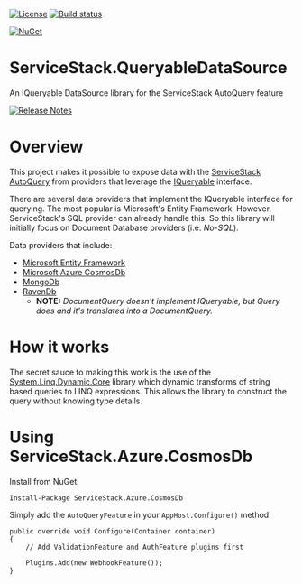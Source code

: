 [![License](https://img.shields.io/badge/License-Apache%202.0-blue.svg)](https://opensource.org/licenses/Apache-2.0) [![Build status](https://ci.appveyor.com/api/projects/status/j2a8skqibee6d7vt/branch/master?svg=true)](https://ci.appveyor.com/project/JezzSantos/servicestack-iqueryable-datasource/branch/master)


[![NuGet](https://img.shields.io/nuget/v/ServiceStack.Webhooks.svg?label=ServiceStack.IQueryableDataSource)](https://www.nuget.org/packages/ServiceStack.Webhooks) 

# ServiceStack.QueryableDataSource
An IQueryable DataSource library for the ServiceStack AutoQuery feature

[![Release Notes](https://img.shields.io/nuget/v/ServiceStack.IQueryableDataSource.svg?label=Release%20Notes&colorB=green)](https://github.com/KevinHoward/ServiceStack.IQueryableDataSource/wiki/Release-Notes)

# Overview

This project makes it possible to expose data with the [ServiceStack AutoQuery](http://docs.servicestack.net/autoquery) from providers that leverage the [IQueryable<T>](https://docs.microsoft.com/en-us/dotnet/api/system.linq.iqueryable-1?view=netframework-4.7.2) interface.

There are several data providers that implement the IQueryable<T> interface for querying. The most popular is Microsoft's Entity Framework. However, ServiceStack's SQL provider can already handle this. So this library will initially focus on Document Database providers (i.e. *No-SQL*).

Data providers that include:

* [Microsoft Entity Framework](https://msdn.microsoft.com/en-us/library/system.data.entity.queryableextensions(v=vs.113).aspx)
* [Microsoft Azure CosmosDb](https://docs.microsoft.com/en-us/dotnet/api/microsoft.azure.documents.linq.documentqueryable.asdocumentquery?view=azure-dotnet)
* [MongoDb](https://mongodb.github.io/mongo-csharp-driver/2.4/apidocs/html/M_MongoDB_Driver_Linq_LinqExtensionMethods_AsQueryable__1.htm)
* [RavenDb](https://ravendb.net/docs/article-page/4.1/csharp/indexes/querying/query-vs-document-queryhttps://ravendb.net/learn/docs-guide)   
    * **NOTE:** *DocumentQuery doesn't implement IQueryable, but Query does and it's translated into a DocumentQuery.* 


# How it works

The secret sauce to making this work is the use of the [System.Linq.Dynamic.Core](https://github.com/StefH/System.Linq.Dynamic.Core) library which dynamic transforms of string based queries to LINQ expressions. This allows the library to construct the query without knowing type details. 

# Using ServiceStack.Azure.CosmosDb

Install from NuGet:
```
Install-Package ServiceStack.Azure.CosmosDb
```

Simply add the `AutoQueryFeature` in your `AppHost.Configure()` method:

```
public override void Configure(Container container)
{
    // Add ValidationFeature and AuthFeature plugins first

    Plugins.Add(new WebhookFeature());
}
```
